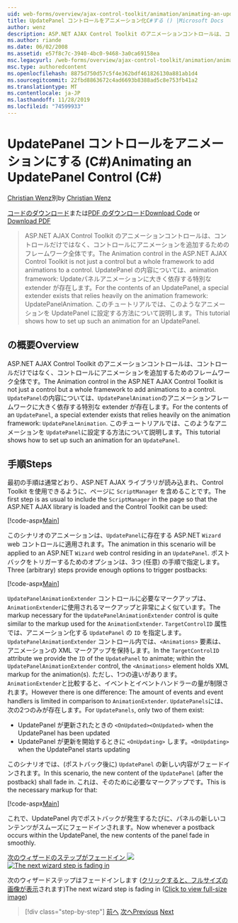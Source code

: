 ```yaml
---
uid: web-forms/overview/ajax-control-toolkit/animation/animating-an-updatepanel-control-cs
title: UpdatePanel コントロールをアニメーション化C#する () |Microsoft Docs
author: wenz
description: ASP.NET AJAX Control Toolkit のアニメーションコントロールは、コントロールだけではなく、コントロールにアニメーションを追加するためのフレームワーク全体です。 ... の内容
ms.author: riande
ms.date: 06/02/2008
ms.assetid: e57f8c7c-3940-4bc0-9468-3a0ca69158ea
msc.legacyurl: /web-forms/overview/ajax-control-toolkit/animation/animating-an-updatepanel-control-cs
msc.type: authoredcontent
ms.openlocfilehash: 8875d750d57c5f4e362bdf461826130a881ab1d4
ms.sourcegitcommit: 22fbd8863672c4ad6693b8388ad5c8e753fb41a2
ms.translationtype: MT
ms.contentlocale: ja-JP
ms.lasthandoff: 11/28/2019
ms.locfileid: "74599933"
---
```

# <a name="animating-an-updatepanel-control-c"></a><span data-ttu-id="4f523-104">UpdatePanel コントロールをアニメーションにする (C#)</span><span class="sxs-lookup"><span data-stu-id="4f523-104">Animating an UpdatePanel Control (C#)</span></span>

<span data-ttu-id="4f523-105">[Christian Wenz](https://github.com/wenz)別</span><span class="sxs-lookup"><span data-stu-id="4f523-105">by [Christian Wenz](https://github.com/wenz)</span></span>

<span data-ttu-id="4f523-106">[コードのダウンロード](https://download.microsoft.com/download/9/3/f/93f8daea-bebd-4821-833b-95205389c7d0/UpdatePanelAnimation1.cs.zip)または[PDF のダウンロード](https://download.microsoft.com/download/b/6/a/b6ae89ee-df69-4c87-9bfb-ad1eb2b23373/updatepanelanimation1CS.pdf)</span><span class="sxs-lookup"><span data-stu-id="4f523-106">[Download Code](https://download.microsoft.com/download/9/3/f/93f8daea-bebd-4821-833b-95205389c7d0/UpdatePanelAnimation1.cs.zip) or [Download PDF](https://download.microsoft.com/download/b/6/a/b6ae89ee-df69-4c87-9bfb-ad1eb2b23373/updatepanelanimation1CS.pdf)</span></span>

> <span data-ttu-id="4f523-107">ASP.NET AJAX Control Toolkit のアニメーションコントロールは、コントロールだけではなく、コントロールにアニメーションを追加するためのフレームワーク全体です。</span><span class="sxs-lookup"><span data-stu-id="4f523-107">The Animation control in the ASP.NET AJAX Control Toolkit is not just a control but a whole framework to add animations to a control.</span></span> <span data-ttu-id="4f523-108">UpdatePanel の内容については、animation framework: Updateパネルアニメーションに大きく依存する特別な extender が存在します。</span><span class="sxs-lookup"><span data-stu-id="4f523-108">For the contents of an UpdatePanel, a special extender exists that relies heavily on the animation framework: UpdatePanelAnimation.</span></span> <span data-ttu-id="4f523-109">このチュートリアルでは、このようなアニメーションを UpdatePanel に設定する方法について説明します。</span><span class="sxs-lookup"><span data-stu-id="4f523-109">This tutorial shows how to set up such an animation for an UpdatePanel.</span></span>

## <a name="overview"></a><span data-ttu-id="4f523-110">の概要</span><span class="sxs-lookup"><span data-stu-id="4f523-110">Overview</span></span>

<span data-ttu-id="4f523-111">ASP.NET AJAX Control Toolkit のアニメーションコントロールは、コントロールだけではなく、コントロールにアニメーションを追加するためのフレームワーク全体です。</span><span class="sxs-lookup"><span data-stu-id="4f523-111">The Animation control in the ASP.NET AJAX Control Toolkit is not just a control but a whole framework to add animations to a control.</span></span> <span data-ttu-id="4f523-112">`UpdatePanel`の内容については、`UpdatePanelAnimation`のアニメーションフレームワークに大きく依存する特別な extender が存在します。</span><span class="sxs-lookup"><span data-stu-id="4f523-112">For the contents of an `UpdatePanel`, a special extender exists that relies heavily on the animation framework: `UpdatePanelAnimation`.</span></span> <span data-ttu-id="4f523-113">このチュートリアルでは、このようなアニメーションを `UpdatePanel`に設定する方法について説明します。</span><span class="sxs-lookup"><span data-stu-id="4f523-113">This tutorial shows how to set up such an animation for an `UpdatePanel`.</span></span>

## <a name="steps"></a><span data-ttu-id="4f523-114">手順</span><span class="sxs-lookup"><span data-stu-id="4f523-114">Steps</span></span>

<span data-ttu-id="4f523-115">最初の手順は通常どおり、ASP.NET AJAX ライブラリが読み込まれ、Control Toolkit を使用できるように、ページに `ScriptManager` を含めることです。</span><span class="sxs-lookup"><span data-stu-id="4f523-115">The first step is as usual to include the `ScriptManager` in the page so that the ASP.NET AJAX library is loaded and the Control Toolkit can be used:</span></span>

[!code-aspx[Main](animating-an-updatepanel-control-cs/samples/sample1.aspx)]

<span data-ttu-id="4f523-116">このシナリオのアニメーションは、`UpdatePanel`に存在する ASP.NET `Wizard` web コントロールに適用されます。</span><span class="sxs-lookup"><span data-stu-id="4f523-116">The animation in this scenario will be applied to an ASP.NET `Wizard` web control residing in an `UpdatePanel`.</span></span> <span data-ttu-id="4f523-117">ポストバックをトリガーするためのオプションは、3つ (任意) の手順で指定します。</span><span class="sxs-lookup"><span data-stu-id="4f523-117">Three (arbitrary) steps provide enough options to trigger postbacks:</span></span>

[!code-aspx[Main](animating-an-updatepanel-control-cs/samples/sample2.aspx)]

<span data-ttu-id="4f523-118">`UpdatePanelAnimationExtender` コントロールに必要なマークアップは、`AnimationExtender`に使用されるマークアップと非常によく似ています。</span><span class="sxs-lookup"><span data-stu-id="4f523-118">The markup necessary for the `UpdatePanelAnimationExtender` control is quite similar to the markup used for the `AnimationExtender`.</span></span> <span data-ttu-id="4f523-119">`TargetControlID` 属性では、アニメーション化する `UpdatePanel` の `ID` を指定します。`UpdatePanelAnimationExtender` コントロール内では、`<Animations>` 要素は、アニメーションの XML マークアップを保持します。</span><span class="sxs-lookup"><span data-stu-id="4f523-119">In the `TargetControlID` attribute we provide the `ID` of the `UpdatePanel` to animate; within the `UpdatePanelAnimationExtender` control, the `<Animations>` element holds XML markup for the animation(s).</span></span> <span data-ttu-id="4f523-120">ただし、1つの違いがあります。 `AnimationExtender`と比較すると、イベントとイベントハンドラーの量が制限されます。</span><span class="sxs-lookup"><span data-stu-id="4f523-120">However there is one difference: The amount of events and event handlers is limited in comparison to `AnimationExtender`.</span></span> <span data-ttu-id="4f523-121">`UpdatePanels`には、次の2つのみが存在します。</span><span class="sxs-lookup"><span data-stu-id="4f523-121">For `UpdatePanels`, only two of them exist:</span></span>

- <span data-ttu-id="4f523-122">UpdatePanel が更新されたときの `<OnUpdated>`</span><span class="sxs-lookup"><span data-stu-id="4f523-122">`<OnUpdated>` when the UpdatePanel has been updated</span></span>
- <span data-ttu-id="4f523-123">UpdatePanel が更新を開始するときに `<OnUpdating>` します。</span><span class="sxs-lookup"><span data-stu-id="4f523-123">`<OnUpdating>` when the UpdatePanel starts updating</span></span>

<span data-ttu-id="4f523-124">このシナリオでは、(ポストバック後に) `UpdatePanel` の新しい内容がフェードインされます。</span><span class="sxs-lookup"><span data-stu-id="4f523-124">In this scenario, the new content of the `UpdatePanel` (after the postback) shall fade in.</span></span> <span data-ttu-id="4f523-125">これは、そのために必要なマークアップです。</span><span class="sxs-lookup"><span data-stu-id="4f523-125">This is the necessary markup for that:</span></span>

[!code-aspx[Main](animating-an-updatepanel-control-cs/samples/sample3.aspx)]

<span data-ttu-id="4f523-126">これで、UpdatePanel 内でポストバックが発生するたびに、パネルの新しいコンテンツがスムーズにフェードインされます。</span><span class="sxs-lookup"><span data-stu-id="4f523-126">Now whenever a postback occurs within the UpdatePanel, the new contents of the panel fade in smoothly.</span></span>

<span data-ttu-id="4f523-127">[次のウィザードのステップがフェードイン ![](animating-an-updatepanel-control-cs/_static/image2.png)](animating-an-updatepanel-control-cs/_static/image1.png)</span><span class="sxs-lookup"><span data-stu-id="4f523-127">[![The next wizard step is fading in](animating-an-updatepanel-control-cs/_static/image2.png)](animating-an-updatepanel-control-cs/_static/image1.png)</span></span>

<span data-ttu-id="4f523-128">次のウィザードステップはフェードインします ([クリックすると、フルサイズの画像が表示](animating-an-updatepanel-control-cs/_static/image3.png)されます)</span><span class="sxs-lookup"><span data-stu-id="4f523-128">The next wizard step is fading in ([Click to view full-size image](animating-an-updatepanel-control-cs/_static/image3.png))</span></span>

> [!div class="step-by-step"]
> <span data-ttu-id="4f523-129">[前へ](changing-an-animation-using-client-side-code-cs.md)
> [次へ](dynamically-controlling-updatepanel-animations-cs.md)</span><span class="sxs-lookup"><span data-stu-id="4f523-129">[Previous](changing-an-animation-using-client-side-code-cs.md)
[Next](dynamically-controlling-updatepanel-animations-cs.md)</span></span>
